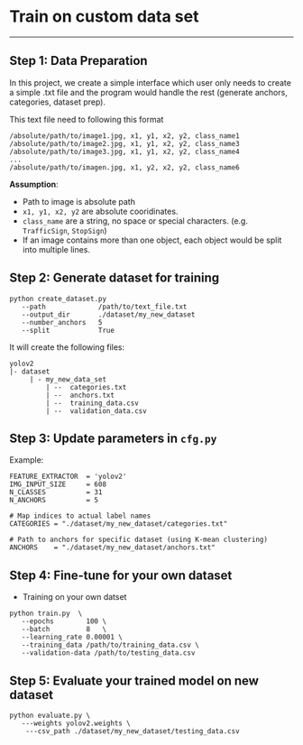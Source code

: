 # Train on custom data set
----------------------------

## Step 1: Data Preparation

In this project, we create a simple interface which user only needs to create a simple .txt file and the program would handle the rest (generate anchors, categories, dataset prep).

This text file need to following this format
```
/absolute/path/to/image1.jpg, x1, y1, x2, y2, class_name1
/absolute/path/to/image2.jpg, x1, y1, x2, y2, class_name3
/absolute/path/to/image3.jpg, x1, y1, x2, y2, class_name4
...
/absolute/path/to/imagen.jpg, x1, y2, x2, y2, class_name6
```

**Assumption**:
* Path to image is absolute path
* `x1, y1, x2, y2` are absolute cooridinates.
* `class_name` are a string, no space or special characters. (e.g. `TrafficSign`, `StopSign`)
* If an image contains more than one object, each object would be split into multiple lines.
        
        
## Step 2: Generate dataset for training

```
python create_dataset.py
   --path             /path/to/text_file.txt
   --output_dir       ./dataset/my_new_dataset
   --number_anchors   5
   --split            True
```

It will create the following files:
```
yolov2
|- dataset
     | - my_new_data_set
         | --  categories.txt
         | --  anchors.txt
         | --  training_data.csv
         | --  validation_data.csv   
```


## Step 3: Update parameters in `cfg.py`

Example:
```
FEATURE_EXTRACTOR  = 'yolov2'
IMG_INPUT_SIZE     = 608
N_CLASSES          = 31
N_ANCHORS          = 5

# Map indices to actual label names
CATEGORIES = "./dataset/my_new_dataset/categories.txt"

# Path to anchors for specific dataset (using K-mean clustering)
ANCHORS    = "./dataset/my_new_dataset/anchors.txt"
```

## Step 4: Fine-tune for your own dataset

* Training on your own datset 
```
python train.py  \
   --epochs        100 \
   --batch         8   \
   --learning_rate 0.00001 \
   --training_data /path/to/training_data.csv \
   --validation-data /path/to/testing_data.csv 
```

## Step 5: Evaluate your trained model on new dataset
```
python evaluate.py \
   ---weights yolov2.weights \
    ---csv_path ./dataset/my_new_dataset/testing_data.csv
```
